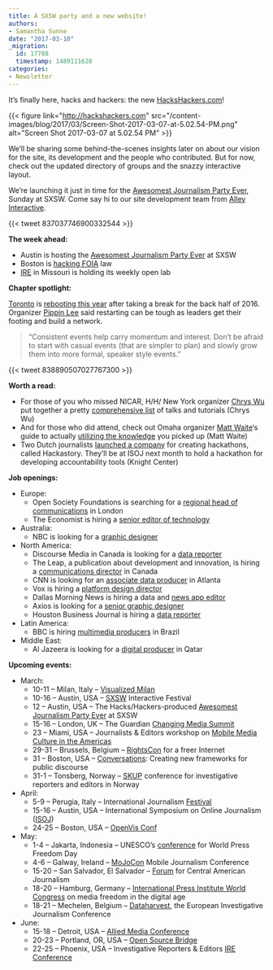```yaml
---
title: A SXSW party and a new website!
authors:
- Samantha Sunne
date: "2017-03-10"
_migration:
  id: 17788
  timestamp: 1489111628
categories:
- Newsletter
---
```


It&#8217;s finally here, hacks and hackers: the new [HacksHackers.com][1]!

{{< figure link="http://hackshackers.com" src="/content-images/blog/2017/03/Screen-Shot-2017-03-07-at-5.02.54-PM.png" alt="Screen Shot 2017-03-07 at 5.02.54 PM" >}}

We&#8217;ll be sharing some behind-the-scenes insights later on about our vision for the site, its development and the people who contributed. But for now, check out the updated directory of groups and the snazzy interactive layout.

We&#8217;re launching it just in time for the [Awesomest Journalism Party Ever][2], Sunday at SXSW. Come say hi to our site development team from [Alley Interactive][43].

{{< tweet 837037746900332544 >}}

**The week ahead:**

  * Austin is hosting the [Awesomest Journalism Party Ever][2] at SXSW
  * Boston is [hacking FOIA][3] law
  * [IRE][4] in Missouri is holding its weekly open lab

**Chapter spotlight:**

[Toronto][5] is [rebooting this year][6] after taking a break for the back half of 2016. Organizer [Pippin Lee][7] said restarting can be tough as leaders get their footing and build a network.

> &#8220;Consistent events help carry momentum and interest. Don&#8217;t be afraid to start with casual events (that are simpler to plan) and slowly grow them into more formal, speaker style events.&#8221;

{{< tweet 838890507027767300 >}}

**Worth a read:**

  * For those of you who missed NICAR, H/H/ New York organizer [Chrys Wu][8] put together a pretty [comprehensive list][9] of talks and tutorials (Chrys Wu)
  * And for those who did attend, check out Omaha organizer [Matt Waite][10]&#8216;s guide to actually [utilizing the knowledge][10] you picked up (Matt Waite)
  * Two Dutch journalists [launched a company][11] for creating hackathons, called Hackastory. They&#8217;ll be at ISOJ next month to hold a hackathon for developing accountability tools (Knight Center)

**Job openings:**

  * Europe:
      * Open Society Foundations is searching for a [regional head of communications][12] in London
      * The Economist is hiring a [senior editor of technology][13]
  * Australia:
      * NBC is looking for a [graphic designer][14]
  * North America:
      * Discourse Media in Canada is looking for a [data reporter][15]
      * The Leap, a publication about development and innovation, is hiring a [communications director][16] in Canada
      * CNN is looking for an [associate data producer][17] in Atlanta
      * Vox is hiring a [platform design director][18]
      * Dallas Morning News is hiring a data and [news app editor][19]
      * Axios is looking for a [senior graphic designer][20]
      * Houston Business Journal is hiring a [data reporter][21]
  * Latin America:
      * BBC is hiring [multimedia producers][22] in Brazil
  * Middle East:
      * Al Jazeera is looking for a [digital producer][23] in Qatar

**Upcoming events:**

  * March:
      * 10-11 &#8211; Milan, Italy &#8211; [Visualized Milan][24]
      * 10-16 &#8211; Austin, USA &#8211; [SXSW][25] Interactive Festival
      * 12 &#8211; Austin, USA &#8211; The Hacks/Hackers-produced [Awesomest Journalism Party Ever][26] at SXSW
      * 15-16 &#8211; London, UK &#8211; The Guardian [Changing Media Summit][27]
      * 23 &#8211; Miami, USA &#8211; Journalists & Editors workshop on [Mobile Media Culture in the Americas][28]
      * 29-31 &#8211; Brussels, Belgium &#8211; [RightsCon][29] for a freer Internet
      * 31 &#8211; Boston, USA &#8211; [Conversations][30]: Creating new frameworks for public discourse
      * 31-1 &#8211; Tonsberg, Norway &#8211; [SKUP][31] conference for investigative reporters and editors in Norway
  * April:
      * 5-9 &#8211; Perugia, Italy &#8211; International Journalism [Festival][32]
      * 15-16 &#8211; Austin, USA &#8211; International Symposium on Online Journalism ([ISOJ][33])
      * 24-25 &#8211; Boston, USA &#8211; [OpenVis Conf][34]
  * May:
      * 1-4 &#8211; Jakarta, Indonesia &#8211; UNESCO&#8217;s [conference][35] for World Press Freedom Day
      * 4-6 &#8211; Galway, Ireland &#8211; [MoJoCon][36] Mobile Journalism Conference
      * 15-20 &#8211; San Salvador, El Salvador &#8211; [Forum][37] for Central American Journalism
      * 18-20 &#8211; Hamburg, Germany &#8211; [International Press Institute World Congress][38] on media freedom in the digital age
      * 18-21 &#8211; Mechelen, Belgium &#8211; [Dataharvest][39], the European Investigative Journalism Conference
  * June:
      * 15-18 &#8211; Detroit, USA &#8211; [Allied Media Conference][40]
      * 20-23 &#8211; Portland, OR, USA &#8211; [Open Source Bridge][41]
      * 22-25 &#8211; Phoenix, USA &#8211; Investigative Reporters & Editors [IRE Conference][42]

 [1]: http://hackshackers.com/
 [2]: https://theawesomest.journalismparty.com/ever/vii/
 [3]: https://www.meetup.com/hackshackersboston/events/238081964/
 [4]: http://www.meetup.com/hackshackersIRE/
 [5]: https://www.meetup.com/Hacks-Hackers-Toronto/
 [6]: https://www.meetup.com/Hacks-Hackers-Toronto/events/238081330/
 [7]: https://twitter.com/pippinlee
 [8]: http://blog.chryswu.com/about/
 [9]: http://blog.chryswu.com/2017/03/02/nicar17-slides-links-tutorials-nicar17/
 [10]: http://blog.mattwaite.com/post/78333096044/a-5-step-nicar-recovery-plan
 [11]: https://knightcenter.utexas.edu/blog/00-18088-isoj-2017-international-hackathon-will-develop-tools-accountability-journalism-improve
 [12]: https://journajobs.eu/jobs/regional-head-of-communications/
 [13]: http://www.gorkanajobs.co.uk//job/68690/the-economist-group-senior-editor-technology/
 [14]: http://www.gorkanajobs.co.uk/job/68701/hayu-graphic-designer/?deviceType=Desktop&TrackID=1
 [15]: http://discoursemedia.org/announcements/discourse-looking-data-reporter
 [16]: https://www.goodwork.ca/jobs/communications-strategy-job-in-canadian-non-profit-organization-38552
 [17]: https://www.turnerjobs.com/job/atlanta/associate-producer-data/1174/4136015?utm_source=jobalert&utm_medium=email&utm_campaign=TurnerBroadcasting_jobalert&utm_content=157065BR&ss=paid
 [18]: https://boards.greenhouse.io/voxmedia/jobs/617267?gh_jid=617267#.WL8XyhIrKfV
 [19]: https://ahbelo.mua.hrdepartment.com/hr/ats/Posting/view/486%27
 [20]: https://boards.greenhouse.io/axios/jobs/624057#.WMApDhLytE4
 [21]: http://talkingbiznews.com/biz-news-help-wanted/houston-business-journal-seeks-a-data-reporter/
 [22]: http://ijnet.org/en/opportunities/bbc-seeks-multimedia-journalists-brazil
 [23]: http://ijnet.org/en/opportunities/al-jazeera-seeks-producer-mena
 [24]: http://visualized.com/milan/
 [25]: https://www.sxsw.com/festivals/interactive/
 [26]: https://jenny8lee-dot-yamm-track.appspot.com/Redirect?ukey=1CBr760aABuqAP1GYtfaTaoGUvjLX5WOxl5x4FfGX8Fg-98809939&key=YAMMID-82376188&link=http%3A%2F%2Ftheawesomest.journalismparty.com%2Fever%2Fvii%2F
 [27]: https://www.theguardian.com/media-network/changing-media-summit?CMP=ema-1698
 [28]: http://info.splashthat.com/wf/click?upn=YF9ow9LI0kSD4J9739cH4q7zxJPkSVnqy5dauEqKGuGVOA0wLqIA4H0fyHYjlf3w_h3EYRiceYmcE2w0m2fAsUdvQn6qbOUOB2Sacjxu96Pv2tAzN6XeAzQlWQw5ursYMzK67nKgxYCHYFKKz4X6PkjF12LaT9uZJmINJ5gOsS-2FWdCsNSO4zgrYDKWhVtO2y4HnSayJwUeFMnrKuhrZ2fuMqSct-2BkD0Ez8kH8cZzq0l10VVAN9MVwZ5lcP2TzurtlayteHCZTYaJASmDCgWIreaiTYdjjTw5-2Bhll-2F-2FvFvZExsRpQPqOOcgkeEGbpoa4AqVen3V48nVvgMelH4BpfW5qpuBZ6D12gESy0WcS8e5hfuDTC0ZreiTZFfmenxUWV-2FJrQqJy290lJr0mo8D0WUPg-3D-3D
 [29]: https://www.rightscon.org/
 [30]: http://bit.ly/2lZyLYx
 [31]: https://skup2017aschedorg.sched.com/
 [32]: http://www.journalismfestival.com/
 [33]: https://online.journalism.utexas.edu/
 [34]: https://openvisconf.com/
 [35]: http://en.unesco.org/wpfd
 [36]: https://mojocon.rte.ie/
 [37]: http://forocap.elfaro.net/es/2016
 [38]: https://ipiwoco2017.sched.com/list/descriptions/
 [39]: http://journalismfund.eu/event/eijc-dataharvest-2017-mechelen
 [40]: https://www.alliedmedia.org/amc
 [41]: http://opensourcebridge.org/
 [42]: http://www.ire.org/conferences/ire2017/
 [43]: https://www.alleyinteractive.com/
 
<meta name="twitter:card" content="summary">
<meta name="twitter:image:src" content="https://hackshackers.com/content-images/about/hackshackers_logomark.png">
 
